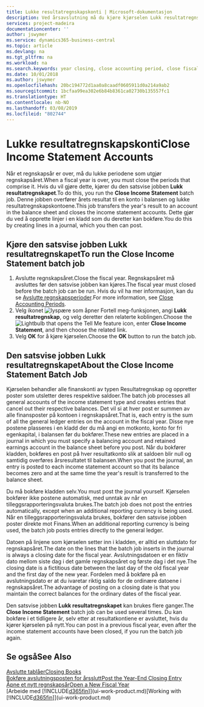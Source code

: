 ```yaml
---
title: Lukke resultatregnskapskonti | Microsoft-dokumentasjon
description: Ved årsavslutning må du kjøre kjørselen Lukk resultatregnskapet for å lukke regnskapsperiodene som utgjør regnskapsåret.
services: project-madeira
documentationcenter: ''
author: jswymer
ms.service: dynamics365-business-central
ms.topic: article
ms.devlang: na
ms.tgt_pltfrm: na
ms.workload: na
ms.search.keywords: year closing, close accounting period, close fiscal year, bank account detailed trial balance
ms.date: 10/01/2018
ms.author: jswymer
ms.openlocfilehash: 20bc194772d1aa0a8caadf0605911d0a214a9ab2
ms.sourcegitcommit: 1bcfaa99ea302e6b84b8361ca02730b135557fc1
ms.translationtype: HT
ms.contentlocale: nb-NO
ms.lasthandoff: 03/08/2019
ms.locfileid: "802744"
---
```

# <a name="close-income-statement-accounts"></a><span data-ttu-id="16448-103">Lukke resultatregnskapskonti</span><span class="sxs-lookup"><span data-stu-id="16448-103">Close Income Statement Accounts</span></span>
<span data-ttu-id="16448-104">Når et regnskapsår er over, må du lukke periodene som utgjør regnskapsåret.</span><span class="sxs-lookup"><span data-stu-id="16448-104">When a fiscal year is over, you must close the periods that comprise it.</span></span> <span data-ttu-id="16448-105">Hvis du vil gjøre dette, kjører du den satsvise jobben **Lukk resultatregnskapet**.</span><span class="sxs-lookup"><span data-stu-id="16448-105">To do this, you run the **Close Income Statement** batch job.</span></span> <span data-ttu-id="16448-106">Denne jobben overfører årets resultat til en konto i balansen og lukke resultatregnskapskontoene.</span><span class="sxs-lookup"><span data-stu-id="16448-106">This job transfers the year's result to an account in the balance sheet and closes the income statement accounts.</span></span> <span data-ttu-id="16448-107">Dette gjør du ved å opprette linjer i en kladd som du deretter kan bokføre.</span><span class="sxs-lookup"><span data-stu-id="16448-107">You do this by creating lines in a journal, which you then can post.</span></span>

## <a name="to-run-the-close-income-statement-batch-job"></a><span data-ttu-id="16448-108">Kjøre den satsvise jobben Lukk resultatregnskapet</span><span class="sxs-lookup"><span data-stu-id="16448-108">To run the Close Income Statement batch job</span></span>
1. <span data-ttu-id="16448-109">Avslutte regnskapsåret.</span><span class="sxs-lookup"><span data-stu-id="16448-109">Close the fiscal year.</span></span> <span data-ttu-id="16448-110">Regnskapsåret må avsluttes før den satsvise jobben kan kjøres.</span><span class="sxs-lookup"><span data-stu-id="16448-110">The fiscal year must closed before the batch job can be run.</span></span> <span data-ttu-id="16448-111">Hvis du vil ha mer informasjon, kan du se [Avslutte regnskapsperioder](year-close-account-periods.md).</span><span class="sxs-lookup"><span data-stu-id="16448-111">For more information, see [Close Accounting Periods](year-close-account-periods.md).</span></span>
2. <span data-ttu-id="16448-112">Velg ikonet ![lyspære som åpner Fortell meg-funksjonen](media/ui-search/search_small.png "Fortell hva du vil gjøre"), angi **Lukk resultatregnskap**, og velg deretter den relaterte koblingen.</span><span class="sxs-lookup"><span data-stu-id="16448-112">Choose the ![Lightbulb that opens the Tell Me feature](media/ui-search/search_small.png "Tell me what you want to do") icon, enter **Close Income Statement**, and then choose the related link.</span></span>
3. <span data-ttu-id="16448-113">Velg **OK** for å kjøre kjørselen.</span><span class="sxs-lookup"><span data-stu-id="16448-113">Choose the **OK** button to run the batch job.</span></span>

## <a name="about-the-close-income-statement-batch-job"></a><span data-ttu-id="16448-114">Den satsvise jobben Lukk resultatregnskapet</span><span class="sxs-lookup"><span data-stu-id="16448-114">About the Close Income Statement Batch Job</span></span>
<span data-ttu-id="16448-115">Kjørselen behandler alle finanskonti av typen Resultatregnskap og oppretter poster som utsletter deres respektive saldoer.</span><span class="sxs-lookup"><span data-stu-id="16448-115">The batch job processes all general accounts of the income statement type and creates entries that cancel out their respective balances.</span></span> <span data-ttu-id="16448-116">Det vil si at hver post er summen av alle finansposter på kontoen i regnskapsåret.</span><span class="sxs-lookup"><span data-stu-id="16448-116">That is, each entry is the sum of all the general ledger entries on the account in the fiscal year.</span></span> <span data-ttu-id="16448-117">Disse nye postene plasseres i en kladd der du må angi en motkonto, konto for fri egenkapital, i balansen før du bokfører.</span><span class="sxs-lookup"><span data-stu-id="16448-117">These new entries are placed in a journal in which you must specify a balancing account and retained earnings account in the balance sheet before you post.</span></span> <span data-ttu-id="16448-118">Når du bokfører kladden, bokføres en post på hver resultatkonto slik at saldoen blir null og samtidig overføres årsresultatet til balansen.</span><span class="sxs-lookup"><span data-stu-id="16448-118">When you post the journal, an entry is posted to each income statement account so that its balance becomes zero and at the same time the year's result is transferred to the balance sheet.</span></span>

<span data-ttu-id="16448-119">Du må bokføre kladden selv.</span><span class="sxs-lookup"><span data-stu-id="16448-119">You must post the journal yourself.</span></span> <span data-ttu-id="16448-120">Kjørselen bokfører ikke postene automatisk, med unntak av når en tilleggsrapporteringsvaluta brukes.</span><span class="sxs-lookup"><span data-stu-id="16448-120">The batch job does not post the entries automatically, except when an additional reporting currency is being used.</span></span> <span data-ttu-id="16448-121">Når en tilleggsrapporteringsvaluta brukes, bokfører den satsvise jobben poster direkte mot Finans.</span><span class="sxs-lookup"><span data-stu-id="16448-121">When an additional reporting currency is being used, the batch job posts entries directly to the general ledger.</span></span>

<span data-ttu-id="16448-122">Datoen på linjene som kjørselen setter inn i kladden, er alltid en sluttdato for regnskapsåret.</span><span class="sxs-lookup"><span data-stu-id="16448-122">The date on the lines that the batch job inserts in the journal is always a closing date for the fiscal year.</span></span> <span data-ttu-id="16448-123">Avslutningsdatoen er en fiktiv dato mellom siste dag i det gamle regnskapsåret og første dag i det nye.</span><span class="sxs-lookup"><span data-stu-id="16448-123">The closing date is a fictitious date between the last day of the old fiscal year and the first day of the new year.</span></span> <span data-ttu-id="16448-124">Fordelen med å bokføre på en avslutningsdato er at du ivaretar riktig saldo for de ordinære datoene i regnskapsåret.</span><span class="sxs-lookup"><span data-stu-id="16448-124">The advantage of posting on a closing date is that you maintain the correct balances for the ordinary dates of the fiscal year.</span></span>

<span data-ttu-id="16448-125">Den satsvise jobben **Lukk resultatregnskapet** kan brukes flere ganger.</span><span class="sxs-lookup"><span data-stu-id="16448-125">The **Close Income Statement** batch job can be used several times.</span></span> <span data-ttu-id="16448-126">Du kan bokføre i et tidligere år, selv etter at resultatkontiene er avsluttet, hvis du kjører kjørselen på nytt.</span><span class="sxs-lookup"><span data-stu-id="16448-126">You can post in a previous fiscal year, even after the income statement accounts have been closed, if you run the batch job again.</span></span>

## <a name="see-also"></a><span data-ttu-id="16448-127">Se også</span><span class="sxs-lookup"><span data-stu-id="16448-127">See Also</span></span>
[<span data-ttu-id="16448-128">Avslutte tablåer</span><span class="sxs-lookup"><span data-stu-id="16448-128">Closing Books</span></span>](year-close-books.md)  
[<span data-ttu-id="16448-129">Bokføre avslutningsposten for årsslutt</span><span class="sxs-lookup"><span data-stu-id="16448-129">Post the Year-End Closing Entry</span></span>](year-how-post-year-end-close-entry.md)  
[<span data-ttu-id="16448-130">Åpne et nytt regnskapsår</span><span class="sxs-lookup"><span data-stu-id="16448-130">Open a New Fiscal Year</span></span>](finance-how-open-new-fiscal-year.md)  
<span data-ttu-id="16448-131">[Arbeide med [!INCLUDE[d365fin](includes/d365fin_md.md)]](ui-work-product.md)</span><span class="sxs-lookup"><span data-stu-id="16448-131">[Working with [!INCLUDE[d365fin](includes/d365fin_md.md)]](ui-work-product.md)</span></span>
